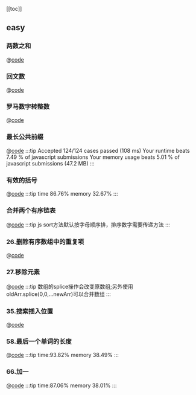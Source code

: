 [[toc]]
## easy
### 两数之和
@[code](../../codeReference/leetcode/1.两数之和.js)
### 回文数
@[code](../../codeReference/leetcode/9.回文数.js)
### 罗马数字转整数
@[code](../../codeReference/leetcode/13.罗马数字转整数.js)
### 最长公共前缀
@[code](../../codeReference/leetcode/14.最长公共前缀.js)
:::tip
Accepted
124/124 cases passed (108 ms)
Your runtime beats 7.49 % of javascript submissions
Your memory usage beats 5.01 % of javascript submissions (47.2 MB)
:::
### 有效的括号
@[code](../../codeReference/leetcode/20.有效的括号.js)
:::tip
time 86.76% memory 32.67%
:::
### 合并两个有序链表
@[code](../../codeReference/leetcode/21.合并两个有序链表.js)
:::tip
js sort方法默认按字母顺序排，排序数字需要传递方法
:::
### 26.删除有序数组中的重复项
@[code](../../codeReference/leetcode/26.删除有序数组中的重复项.js)

### 27.移除元素
@[code](../../codeReference/leetcode/27.移除元素.js)
:::tip
数组的splice操作会改变原数组;另外使用oldArr.splice(0,0,...newArr)可以合并数组
:::

### 35.搜索插入位置
@[code](../../codeReference/leetcode/35.搜索插入位置.js)

### 58.最后一个单词的长度
@[code](../../codeReference/leetcode/58.最后一个单词的长度.js)
:::tip
time:93.82% memory 38.49%
:::
### 66.加一
@[code](../../codeReference/leetcode/66.加一.js)
:::tip
time:87.06% memory 38.01%
:::